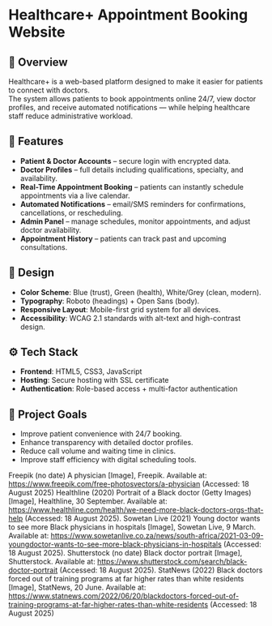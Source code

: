 
# Healthcare+ Appointment Booking Website

## 📌 Overview
Healthcare+ is a web-based platform designed to make it easier for patients to connect with doctors.  
The system allows patients to book appointments online 24/7, view doctor profiles, and receive automated notifications — while helping healthcare staff reduce administrative workload.

## 🚀 Features
- **Patient & Doctor Accounts** – secure login with encrypted data.
- **Doctor Profiles** – full details including qualifications, specialty, and availability.
- **Real-Time Appointment Booking** – patients can instantly schedule appointments via a live calendar.
- **Automated Notifications** – email/SMS reminders for confirmations, cancellations, or rescheduling.
- **Admin Panel** – manage schedules, monitor appointments, and adjust doctor availability.
- **Appointment History** – patients can track past and upcoming consultations.

## 🎨 Design
- **Color Scheme**: Blue (trust), Green (health), White/Grey (clean, modern).
- **Typography**: Roboto (headings) + Open Sans (body).
- **Responsive Layout**: Mobile-first grid system for all devices.
- **Accessibility**: WCAG 2.1 standards with alt-text and high-contrast design.

## ⚙️ Tech Stack
- **Frontend**: HTML5, CSS3, JavaScript  
- **Hosting**: Secure hosting with SSL certificate  
- **Authentication**: Role-based access + multi-factor authentication  

## 📅 Project Goals
- Improve patient convenience with 24/7 booking.
- Enhance transparency with detailed doctor profiles.
- Reduce call volume and waiting time in clinics.
- Improve staff efficiency with digital scheduling tools.



Freepik (no date) A physician [Image], Freepik. Available at: https://www.freepik.com/free-photosvectors/a-physician (Accessed: 18 August 2025)
Healthline (2020) Portrait of a Black doctor (Getty Images) [Image], Healthline, 30 September.
Available at: https://www.healthline.com/health/we-need-more-black-doctors-orgs-that-help
(Accessed: 18 August 2025).
Sowetan Live (2021) Young doctor wants to see more Black physicians in hospitals [Image], Sowetan
Live, 9 March. Available at: https://www.sowetanlive.co.za/news/south-africa/2021-03-09-youngdoctor-wants-to-see-more-black-physicians-in-hospitals (Accessed: 18 August 2025).
Shutterstock (no date) Black doctor portrait [Image], Shutterstock. Available at:
https://www.shutterstock.com/search/black-doctor-portrait (Accessed: 18 August 2025).
StatNews (2022) Black doctors forced out of training programs at far higher rates than white
residents [Image], StatNews, 20 June. Available at: https://www.statnews.com/2022/06/20/blackdoctors-forced-out-of-training-programs-at-far-higher-rates-than-white-residents (Accessed: 18
August 2025)
